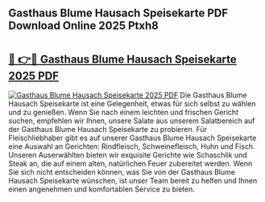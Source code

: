 ## Gasthaus Blume Hausach Speisekarte PDF Download Online 2025 Ptxh8

# <h2><a href="http://gcc384b.nevu.top/?p=Gasthaus+Blume+Hausach+Speisekarte">🔗 👉🔴 Gasthaus Blume Hausach Speisekarte 2025 PDF</a></h2>

[![Gasthaus Blume Hausach Speisekarte 2025 PDF](https://i.imgur.com/dBaPXMq.png)](http://gcc384b.nevu.top/?p=Gasthaus+Blume+Hausach+Speisekarte)
Die Gasthaus Blume Hausach Speisekarte ist eine Gelegenheit, etwas für sich selbst zu wählen und zu genießen. Wenn Sie nach einem leichten und frischen Gericht suchen, empfehlen wir Ihnen, unsere Salate aus unserem Salatbereich auf der Gasthaus Blume Hausach Speisekarte zu probieren. Für Fleischliebhaber gibt es auf unserer Gasthaus Blume Hausach Speisekarte eine Auswahl an Gerichten: Rindfleisch, Schweinefleisch, Huhn und Fisch. Unseren Auserwählten bieten wir exquisite Gerichte wie Schaschlik und Steak an, die auf einem alten, natürlichen Feuer zubereitet werden. Wenn Sie sich nicht entscheiden können, was Sie von der Gasthaus Blume Hausach Speisekarte wünschen, ist unser Team bereit zu helfen und Ihnen einen angenehmen und komfortablen Service zu bieten.

